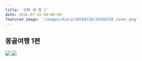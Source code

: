 ```yaml
---
title: '오빠 세 명 1'
date: 2016-07-26 00:00:00
featured_image: '/images/diary/20160726/20160726_cover.png'
---
```




## 몽골여행 1편

![]({{site.baseurl}}/images/demo/mongol_1_contents_1.png)
![]({{site.baseurl}}/images/demo/mongol_1_contents_2.png)
